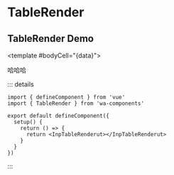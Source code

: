 # TableRender

## TableRender Demo

<TableRender :list="[{
  orderId: 'orderId'
}]" 
ref="tRef"
:schema="schema"
v-model:activeKey="activeKey"
:drawer="{schema: editSchema, onFinish: async(v) => console.log(tRef.drawerFormRef), width: 1000, finishBefore: '测试', ref: drawerFormRef}"
:request="(value) => console.log(value)">
<template v-slot:formButton><div>自定义按钮</div></template>
<template #bodyCell="{data}">

<div v-if="data?.column?.dataIndex === 'orderId'" @click="() => {tRef.drawer()}">
哈哈哈
</div>
<template v-else>
{{data.text}}
</template>
</template>
</TableRender>

::: details

```
import { defineComponent } from 'vue'
import { TableRender } from 'wa-components'

export default defineComponent({
  setup() {
    return () => {
      return <InpTableRenderut></InpTableRenderut>
    }
  }
})

```

:::

<script lang="ts" setup>
import { TableRender } from '../../src/index'
import { ref } from 'vue'
import { Common } from 'store-request'
const tRef = ref()

const activeKey = ref('')

const schema = {
  title: '员工列表',
  tabKey: 'hh',
  form: {
    search: true,
    export: false,
    reset: true,
    fields: [
      {
        type: 'search',
        label: '工号',
        placeholder: '工号',
        key: 'card'
      },
      {
        type: 'search',
        label: '姓名',
        placeholder: '姓名',
        key: 'name'
      },
      {
        type: 'date',
        label: '手机号码',
        placeholder: '手机号码',
        key: 'phone'
      },
      {
        type: 'select',
        label: '角色',
        key: 'role'
      }
    ]
  },
  tabs: [
    {
      title: '会员订单',
      key: 'one',
      columns: [
        {
          fixed: true,
          title: '会员编号',
          dataIndex: 'orderId'
        },
        {
          title: '会员卡号',
          dataIndex: 'money',
          format: 'money'
        },
        {
          title: '姓名',
          dataIndex: 'currency',
          format: 'money'
        },
        {
          title: '手机号码',
          dataIndex: 'detail',
          format: 'money'
        },
        {
          title: '订单状态',
          dataIndex: 'status'
        },
        {
          title: '会员姓名',
          dataIndex: 'name'
        },
        {
          title: '会员等级',
          dataIndex: 'level'
        },
        {
          title: '手机号',
          dataIndex: 'phone'
        },
        {
          title: '会员等级',
          dataIndex: 'homeCode'
        },
        {
          title: '会员卡余额',
          dataIndex: 'cardMoney'
        },
        {
          title: '创建日期',
          dataIndex: 'createTime'
        },
        {
          title: '开卡日期',
          dataIndex: 'cardTime'
        },
        {
          title: '最近消费日期',
          dataIndex: 'payTime'
        },
        {
          title: '备注',
          dataIndex: 'desc'
        },
        {
          fixed: 'right',
          title: '操作',
          dataIndex: 'options',
          options: ['detail'],
          buttonGroup: [
            { title: 'hh' }
          ]
        }
      ]
    },
    {
      title: '非会员订单',
      key: 'two',
      columns: [
        {
          fixed: true,
          title: '会员编号',
          dataIndex: 'orderId'
        },
        {
          title: '会员卡号',
          dataIndex: 'money',
          format: 'money'
        },
        {
          title: '姓名',
          dataIndex: 'currency',
          format: 'money'
        },
        {
          title: '手机号码',
          dataIndex: 'detail',
          format: 'money'
        },
        {
          title: '订单状态',
          dataIndex: 'status'
        },
        {
          title: '会员姓名',
          dataIndex: 'name'
        },
        {
          title: '会员等级',
          dataIndex: 'level'
        },
        {
          title: '手机号',
          dataIndex: 'phone'
        },
        {
          title: '会员等级',
          dataIndex: 'homeCode'
        },
        {
          title: '会员卡余额',
          dataIndex: 'cardMoney'
        },
        {
          title: '创建日期',
          dataIndex: 'createTime'
        },
        {
          title: '开卡日期',
          dataIndex: 'cardTime'
        },
        {
          title: '最近消费日期',
          dataIndex: 'payTime'
        },
        {
          title: '备注',
          dataIndex: 'desc'
        },
        {
          fixed: 'right',
          title: '操作',
          dataIndex: 'options',
          options: ['detail'],
          buttonGroup: [
            { title: 'hh' }
          ]
        }
      ]
    }
  ],
  options: {
    role: [
      { label: '收银', value: 1 },
      { label: '技师', value: 2 },
      { label: '店长', value: 3 },
      { label: '老板', value: 4 }
    ]
  }
}

const editSchema = {
  type: 'object',
  rules: {
    coode: {
      required: true,
      message: '请输入包厢号'
    },
    category: {
      required: true,
      message: '请选择包厢类型'
    },
    lowestPrice: {
      required: true,
      message: '请输入最低消费'
    },
    overtimeDuration: {
      required: true,
      message: '请输入消费时长'
    },
    overtimeUnitPrice: {
      required: true,
      message: '请输入超时收费'
    }
  },
  properties: {
    code: {
      title: '包厢号',
      type: 'string',
      props: {
        placeholder: '请输入'
      },
      required: true,
      widget: 'input'
    },
    name: {
      title: '包厢名称',
      type: 'string',
      props: {
        placeholder: '请输入'
      },
      required: true,
      message: {
        required: '请输入包厢名称'
      },
      widget: 'input'
    },
    isLowest: {
      title: '是否有最低消费',
      type: 'string',
      widget: 'radio',
      defaultValue: 1,
      props: {
        options: [
          { label: '否', value: 0 },
          { label: '是', value: 1 }
        ]
      }
    },
    capacityNum: {
      title: '容纳人数',
      type: 'number',
      widget: 'input',
      props: {
        precision: 0
      }
    },
    lowestPrice: {
      title: '最低消费',
      type: 'number',
      widget: 'input',
      defaultValue: '0',
      props: {
        placeholder: '请输入',
        suffix: 'money',
        type: 'number'
      }
    },
    overtimeDuration: {
      title: '消费时长',
      type: 'number',
      widget: 'input',
      defaultValue: '0',
      props: {
        placeholder: '请输入',
        suffix: '小时',
        type: 'number',
        precision: 0
      }
    },
    overtimeUnitPrice: {
      title: '超时收费',
      type: 'number',
      widget: 'input',
      defaultValue: '0',
      props: {
        placeholder: '请输入',
        suffix: 'money',
        type: 'number'
      }
    },
    remark: {
      title: '备注',
      type: 'string',
      widget: 'textArea',
      span: 24
    }
  },
  displayType: 'row',
  column: 2,
  maxWidth: '340px'
}

</script>
